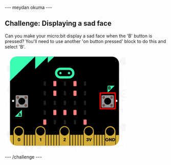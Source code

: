\--- meydan okuma \---

## Challenge: Displaying a sad face

Can you make your micro:bit display a sad face when the 'B' button is pressed? You'll need to use another 'on button pressed' block to do this and select 'B'.

![ekran görüntüsü](images/badge-sad-emulator.png)

\--- /challenge \---